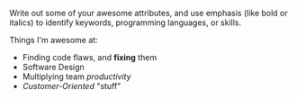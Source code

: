 Write out some of your awesome attributes, and use emphasis (like bold or italics) to identify keywords, programming languages, or skills. 

Things I'm awesome at:
- Finding code flaws, and **fixing** them
- Software Design
- Multiplying team *productivity*
- *Customer-Oriented* "stuff"
